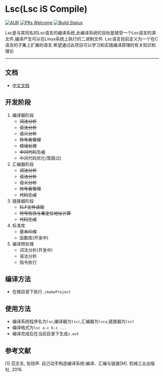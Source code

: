 Lsc(Lsc iS Compile)
==========================
[![AUR](https://img.shields.io/aur/license/yaourt.svg)](https://github.com/LiZeC123/LSC/blob/master/LICENSE)
[![PRs Welcome](https://img.shields.io/badge/PRs-welcome-brightgreen.svg)](http://makeapullrequest.com) 
[![Build Status](https://api.travis-ci.org/LiZeC123/LSC.svg?branch=master)](https://travis-ci.org/LiZeC123/LSC)

Lsc是与其同名的Lsc语言的编译系统,此编译系统的目标是接受一个Lsc语言的源文件,编译产生可以在Linux系统上执行的二进制文件.
Lsc语言目前定义为一个在C语言的子集上扩展的语言.希望通过此项目可以学习和实践编译原理的有关知识和理论

------------------------------------------------------------------------------------------------

文档
------------
- [中文文档](./docs/index.md)


开发阶段
-------------------
1. 编译器阶段
	- ~~词法分析~~ 
	- ~~语法分析~~
	- ~~语义分析~~
	- ~~符号表管理~~
	- ~~错误处理~~
	- ~~中间代码生成~~
	- 中间代码优化(暂跳过)
2. 汇编器阶段
	- ~~词法分析~~ 
	- ~~语法分析~~
	- ~~语义分析~~
	- ~~符号表管理~~
	- ~~代码生成~~
3. 链接器阶段
	- ~~ELF文件读取~~
	- ~~符号检验与重定位地址计算~~
	- ~~代码生成~~
4. 标准库
	- ~~基本IO库~~
	- 函数库(开发中)
5. 编译预处理
	- 词法分析(开发中)
	- 语法分析
	- 指令执行


编译方法
------------
- 在根目录下执行`./makeProject`

使用方法
------------
- 编译系统程序名为`lsc`,编译器为`lscc`,汇编器为`lsca`,链接器为`lscl`
- 编译格式为`lsc a.c b.c ... `
- 编译完成后在当前目录下生成`z.out`


参考文献
-------------
[1] 范志东, 张琼声. 自己动手构造编译系统:编译、汇编与链接[M]. 机械工业出版社, 2016.
